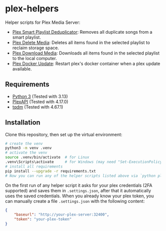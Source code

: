 # plex-helpers

Helper scripts for Plex Media Server:
- [Plex Smart Playlist Deduplicator](plexPlaylistDedup.md): Removes all duplicate songs from a smart playlist.
- [Plex Delete Media](plexDeleteMedia.py): Deletes all items found in the selected playlist to reclaim storage space.
- [Plex Download Media](plexDownloadMedia.py): Downloads all items found in the selected playlist to the local computer.
- [Plex Docker Update](plexDockerUpdate.py): Restart plex's docker container when a plex update available.

## Requirements
- [Python 3](https://www.python.org/) (Tested with 3.13)
- [PlexAPI](https://pypi.org/project/PlexAPI/) (Tested with 4.17.0)
- [tqdm](https://pypi.org/project/tqdm/) (Tested with 4.67.1)

## Installation
Clone this repository, then set up the virtual environment:
```sh
# create the venv
python3 -m venv .venv
# activate the venv
source .venv/bin/activate  # for Linux
.venv\Scripts\activate     # for Windows (may need "Set-ExecutionPolicy RemoteSigned -Scope CurrentUser" to work)
# install all requirements
pip install --upgrade -r requirements.txt
# Now you can run any of the helper scripts listed above via `python plex...py`
```
On the first run of any helper script it asks for your plex credentials (2FA supported) and saves them in `.settings.json`, after that it automatically uses the saved credentials.
When you already know your plex token, you can manually create a file `.settings.json` with the following content:
```json
{
    "baseurl": "http://your-plex-server:32400",
    "token": "your-plex-token"
}
```